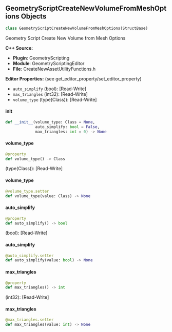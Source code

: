 ## GeometryScriptCreateNewVolumeFromMeshOptions Objects

```python
class GeometryScriptCreateNewVolumeFromMeshOptions(StructBase)
```

Geometry Script Create New Volume from Mesh Options

**C++ Source:**

- **Plugin**: GeometryScripting
- **Module**: GeometryScriptingEditor
- **File**: CreateNewAssetUtilityFunctions.h

**Editor Properties:** (see get_editor_property/set_editor_property)

- ``auto_simplify`` (bool):  [Read-Write]
- ``max_triangles`` (int32):  [Read-Write]
- ``volume_type`` (type(Class)):  [Read-Write]

<a id="unreal.GeometryScriptCreateNewVolumeFromMeshOptions.__init__"></a>

#### __init__

```python
def __init__(volume_type: Class = None,
             auto_simplify: bool = False,
             max_triangles: int = 0) -> None
```

<a id="unreal.GeometryScriptCreateNewVolumeFromMeshOptions.volume_type"></a>

#### volume_type

```python
@property
def volume_type() -> Class
```

(type(Class)):  [Read-Write]

<a id="unreal.GeometryScriptCreateNewVolumeFromMeshOptions.volume_type"></a>

#### volume_type

```python
@volume_type.setter
def volume_type(value: Class) -> None
```

<a id="unreal.GeometryScriptCreateNewVolumeFromMeshOptions.auto_simplify"></a>

#### auto_simplify

```python
@property
def auto_simplify() -> bool
```

(bool):  [Read-Write]

<a id="unreal.GeometryScriptCreateNewVolumeFromMeshOptions.auto_simplify"></a>

#### auto_simplify

```python
@auto_simplify.setter
def auto_simplify(value: bool) -> None
```

<a id="unreal.GeometryScriptCreateNewVolumeFromMeshOptions.max_triangles"></a>

#### max_triangles

```python
@property
def max_triangles() -> int
```

(int32):  [Read-Write]

<a id="unreal.GeometryScriptCreateNewVolumeFromMeshOptions.max_triangles"></a>

#### max_triangles

```python
@max_triangles.setter
def max_triangles(value: int) -> None
```

<a id="unreal.GeometryScriptCreateNewStaticMeshAssetOptions"></a>